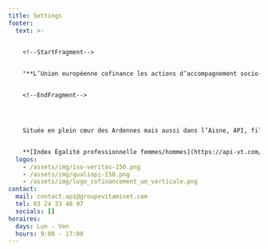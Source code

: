 ```yaml
---
title: Settings
footer:
  text: >-
    

    <!--StartFragment-->


    "**L’Union européenne cofinance les actions d’accompagnement socio-professionnel d’API Chantiers par le biais du Fonds Social Européen+.**


    <!--EndFragment-->




    Située en plein cœur des Ardennes mais aussi dans l’Aisne, API, filiale du Groupe VITAMINE T, acteur majeur de l’inclusion en France, est spécialisée dans les métiers de la réhabilitation de sites historiques, de la sous-traitance industrielle, de l’environnement et de la formation.</br>


    **[Index Égalité professionnelle femmes/hommes](https://api-vt.com/mentions/)**
  logos:
    - /assets/img/iso-veritas-150.png
    - /assets/img/qualiopi-150.png
    - /assets/img/logo_cofinancement_ue_verticale.png
contact:
  mail: contact.api@groupevitaminet.com
  tel: 03 24 33 48 97
  socials: []
horaires:
  days: Lun - Ven
  hours: 9:00 - 17:00
---
```


